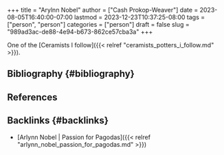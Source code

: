 +++
title = "Arylnn Nobel"
author = ["Cash Prokop-Weaver"]
date = 2023-08-05T16:40:00-07:00
lastmod = 2023-12-23T10:37:25-08:00
tags = ["person", "person"]
categories = ["person"]
draft = false
slug = "989ad3ac-de88-4e94-b673-862ce57cba3a"
+++

One of the [Ceramists I follow]({{< relref "ceramists_potters_i_follow.md" >}}).


## Bibliography {#bibliography}

## References

<style>.csl-entry{text-indent: -1.5em; margin-left: 1.5em;}</style><div class="csl-bib-body">
</div>



## Backlinks {#backlinks}

-   [Arlynn Nobel | Passion for Pagodas]({{< relref "arlynn_nobel_passion_for_pagodas.md" >}})

